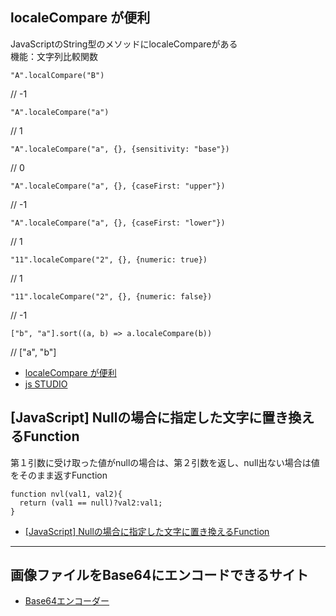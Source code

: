 ## localeCompare が便利
JavaScriptのString型のメソッドにlocaleCompareがある<br />
機能：文字列比較関数<br />

```
"A".localCompare("B")
```
// -1
```
"A".localeCompare("a")
```
// 1
```
"A".localeCompare("a", {}, {sensitivity: "base"})
```
// 0
```
"A".localeCompare("a", {}, {caseFirst: "upper"})
```
// -1
```
"A".localeCompare("a", {}, {caseFirst: "lower"})
```
// 1
```
"11".localeCompare("2", {}, {numeric: true})
```
// 1
```
"11".localeCompare("2", {}, {numeric: false})
```
// -1
```
["b", "a"].sort((a, b) => a.localeCompare(b))
```
// ["a", "b"]

- [localeCompare が便利](http://var.blog.jp/archives/75785898.html "localeCompare が便利")
- [js STUDIO](https://js.studio-kingdom.com/javascript/string/locale_compare "js STUDIO")

## [JavaScript] Nullの場合に指定した文字に置き換えるFunction
第１引数に受け取った値がnullの場合は、第２引数を返し、null出ない場合は値をそのまま返すFunction
```
function nvl(val1, val2){
  return (val1 == null)?val2:val1;
}
```
- [[JavaScript] Nullの場合に指定した文字に置き換えるFunction](https://javascript.programmer-reference.com/js-change-null/ "[JavaScript] Nullの場合に指定した文字に置き換えるFunction")
---

## 画像ファイルをBase64にエンコードできるサイト
- [Base64エンコーダー](https://lab.syncer.jp/Tool/Base64-encode/ "Base64エンコーダー")
